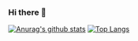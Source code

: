 ### Hi there 👋

[![Anurag's github stats](https://github-readme-stats.vercel.app/api?username=lillelink&count_private=true&theme=dark)](https://github.com/anuraghazra/github-readme-stats)
[![Top Langs](https://github-readme-stats.vercel.app/api/top-langs/?username=lillelink&layout=compact&theme=dark)](https://github.com/anuraghazra/github-readme-stats)

